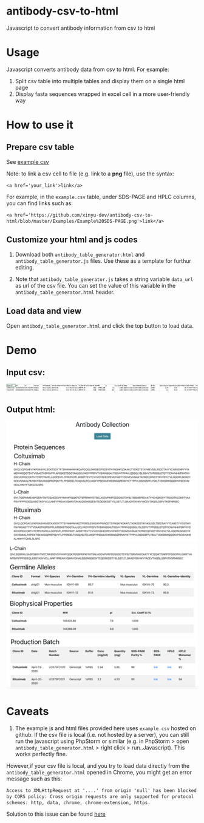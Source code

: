 # antibody-csv-to-html
Javascript to convert antibody information from csv to html 

# Usage
Javascript converts antibody data from csv to html. For example: 

1. Split csv table into multiple tables and display them on a single html page
2. Display fasta sequences wrapped in excel cell in a more user-friendly way

# How to use it
## Prepare csv table

See [example csv](https://github.com/xinyu-dev/antibody-csv-to-html/blob/master/example.csv)

Note: to link a csv cell to file (e.g. link to a **png** file), use the syntax:
```
<a href='your_link'>link</a>	
```
For example, in the `example.csv` table, under SDS-PAGE and HPLC columns, you can find links such as:
```
<a href='https://github.com/xinyu-dev/antibody-csv-to-html/blob/master/Examples/Example%20SDS-PAGE.png'>link</a>	
```

## Customize your html and js codes

1. Download both `antibody_table_generator.html` and `antibody_table_generator.js` files. Use these as a template for furthur editing. 

2. Note that `antibody_table_generator.js` takes a string variable `data_url` as url of the csv file. You can set the value of this variable in the `antibody_table_generator.html` header. 

## Load data and view
Open `antibody_table_generator.html` and click the top button to load data. 

# Demo

## Input csv:

![](Examples/Input_Exmaple_csv_sreenshot.png)

## Output html:
![](Examples/Output_Example_csv_screenshot1.png)
![](Examples/Output_Example_csv_screenshot2.png)
![](Examples/Output_Example_csv_screenshot3.png)


# Caveats
1. The example js and html files provided here uses `example.csv` hosted on github. If the csv file is local (i.e. not hosted by a server), you can still run the javascript using PhpStorm or similar (e.g. in PhpStorm > open `antibody_table_generator.html` > right click > run..Javascript). This works perfectly fine. 

However,if your csv file is local, and you try to load data directly from the `antibody_table_generator.html` opened in Chrome, you might get an error message such as this: 
```
Access to XMLHttpRequest at '....' from origin 'null' has been blocked by CORS policy: Cross origin requests are only supported for protocol schemes: http, data, chrome, chrome-extension, https.
```
Solution to this issue can be found [here](https://stackoverflow.com/questions/38344612/ajax-request-to-local-file-system-not-working-in-chrome)








